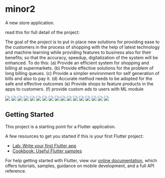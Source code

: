 # minor2

A new store application.

read this for full detail of the project:


The goal of the project is to put in place new solutions for providing ease to the customers in the
process of shopping with the help of latest technology and machine learning while providing
features to business also for their benefits; so that the accuracy, speedup, digitalization of the
system will be enhanced. To do this:
(a) Provide an efficient system for shopping and billing at supermarkets.
(b) Provide effective solutions for the problem of long billing queues.
(c) Provide a simpler environment for self generation of bills and also to pay it.
(d) Accurate method needs to be adopted for the safe and effective outcomes
(e) Provide shops to feature products in the apps to customers.
(f) provide custom ads to users with ML module


<img src="https://github.com/borsezf2/HandM/blob/master/images/0.jpeg"  />

<img src="https://github.com/borsezf2/HandM/blob/master/images/1.jpeg"  />

<img src="https://github.com/borsezf2/HandM/blob/master/images/drawer.jpeg"  />

<img src="https://github.com/borsezf2/HandM/blob/master/images/emaillogin.jpeg"  />

<img src="https://github.com/borsezf2/HandM/blob/master/images/emtryscan.jpeg"  />

<img src="https://github.com/borsezf2/HandM/blob/master/images/feedback.jpeg"  />

<img src="https://github.com/borsezf2/HandM/blob/master/images/info.jpeg"  />

<img src="https://github.com/borsezf2/HandM/blob/master/images/loginoptions.jpeg"  />

<img src="https://github.com/borsezf2/HandM/blob/master/images/mainpage.jpeg"  />

<img src="https://github.com/borsezf2/HandM/blob/master/images/mainscreen.jpeg"  />

<img src="https://github.com/borsezf2/HandM/blob/master/images/offertap.jpeg"  />

<img src="https://github.com/borsezf2/HandM/blob/master/images/payoptions.jpeg"  />

<img src="https://github.com/borsezf2/HandM/blob/master/images/previousorders.jpeg"  />

<img src="https://github.com/borsezf2/HandM/blob/master/images/reciept.jpeg"  />

<img src="https://github.com/borsezf2/HandM/blob/master/images/register.jpeg"  />

<img src="https://github.com/borsezf2/HandM/blob/master/images/scanned.jpeg"  />

<img src="https://github.com/borsezf2/HandM/blob/master/images/scanner.jpeg"  />


















## Getting Started

This project is a starting point for a Flutter application.

A few resources to get you started if this is your first Flutter project:

- [Lab: Write your first Flutter app](https://flutter.dev/docs/get-started/codelab)
- [Cookbook: Useful Flutter samples](https://flutter.dev/docs/cookbook)

For help getting started with Flutter, view our
[online documentation](https://flutter.dev/docs), which offers tutorials,
samples, guidance on mobile development, and a full API reference.
